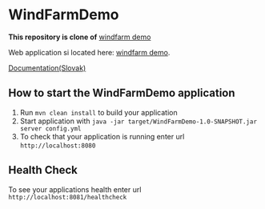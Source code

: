 # WindFarmDemo
**This repository is clone of**  [windfarm demo](https://github.com/hudikm/WindFarmDemo)

Web application si located here: [windfarm demo](https://github.com/hudikm/WindFarmDemoWeb).

[Documentation(Slovak)](https://hudikm.github.io/WindfarmDemoDocs/)

How to start the WindFarmDemo application
---

1. Run `mvn clean install` to build your application
1. Start application with `java -jar target/WindFarmDemo-1.0-SNAPSHOT.jar server config.yml`
1. To check that your application is running enter url `http://localhost:8080`

Health Check
---

To see your applications health enter url `http://localhost:8081/healthcheck`

